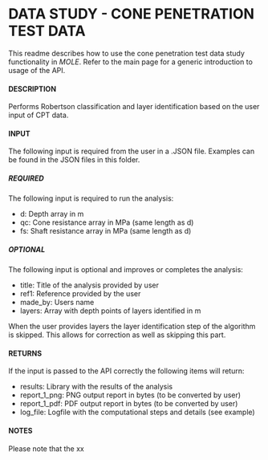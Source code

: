 # DATA STUDY - CONE PENETRATION TEST DATA

This readme describes how to use the cone penetration test data study
functionality in *MOLE*. Refer to the main page for a generic introduction to
usage of the API.

#### DESCRIPTION

Performs Robertson classification and layer identification based on the
user input of CPT data.

#### INPUT

The following input is required from the user in a .JSON file. Examples can
be found in the JSON files in this folder.

##### REQUIRED

The following input is required to run the analysis:

* d: Depth array in m
* qc: Cone resistance array in MPa (same length as d)
* fs: Shaft resistance array in MPa (same length as d)

##### OPTIONAL

The following input is optional and improves or completes the analysis:

* title: Title of the analysis provided by user
* ref1: Reference provided by the user
* made_by: Users name
* layers: Array with depth points of layers identified in m

When the user provides layers the layer identification step of the algorithm
is skipped. This allows for correction as well as skipping this part.

#### RETURNS

If the input is passed to the API correctly the following items will return:

* results: Library with the results of the analysis
* report_1_png: PNG output report in bytes (to be converted by user)
* report_1_pdf: PDF output report in bytes (to be converted by user)
* log_file: Logfile with the computational steps and details (see example)

#### NOTES

Please note that the xx
